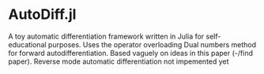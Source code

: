 # AutoDiff.jl
A toy automatic differentiation framework written in Julia for self-educational purposes. Uses the operator overloading Dual numbers method for forward autodifferentiation. Based vaguely on ideas in this paper (-/find paper). Reverse mode automatic differentiation not impemented yet
